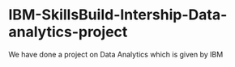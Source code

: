 # IBM-SkillsBuild-Intership-Data-analytics-project
We have done a project on Data Analytics which is given by IBM
